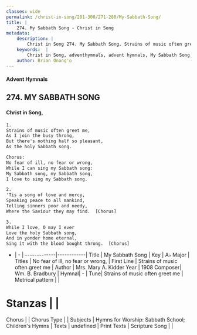```yaml
---
classes: wide
permalink: /christ-in-song/201-300/271-280/My-Sabbath-Song/
title: |
    274. My Sabbath Song - Christ in Song
metadata:
    description: |
        Christ in Song 274. My Sabbath Song. Strains of music often greet me, As I join the busy throng, But there's nothing half so pleasant, As the holy Sabbath song. Chorus: No fear of ill, no fear or wrong, While I can sing my Sabbath song: My Sabbath song, my Sabbath song, I love to sing my Sabbath song.
    keywords:  |
        Christ in Song, adventhymnals, advent hymnals, My Sabbath Song, Strains of music often greet me. No fear of ill, no fear or wrong,
    author: Brian Onang'o
---
```


#### Advent Hymnals
## 274. MY SABBATH SONG
####  Christ in Song,

```txt
1.
Strains of music often greet me,
As I join the busy throng,
But there's nothing half so pleasant,
As the holy Sabbath song.

Chorus:
No fear of ill, no fear or wrong,
While I can sing my Sabbath song:
My Sabbath song, my Sabbath song,
I love to sing my Sabbath song.

2.
'Tis a song of love and mercy,
Speaking peace to all mankind,
Telling sinners poor and needy,
Where the Saviour they may find.  [Chorus]

3.
While I love, O may I ever
Love the holy Sabbath song,
And in yonder home eternal, 
Sing it with the blood bought throng.  [Chorus]


```

- |   -  |
-------------|------------|
Title | My Sabbath Song |
Key | A♭ Major |
Titles | No fear of ill, no fear or wrong, |
First Line | Strains of music often greet me |
Author | Mrs. Mary A. Kidder
Year | 1908
Composer| Wm. B. Bradbury |
Hymnal|  - |
Tune| Strains of music often greet me |
Metrical pattern | |
# Stanzas |  |
Chorus |  |
Chorus Type |  |
Subjects | Hymns for Worship: Sabbath School; Children's Hymns |
Texts | undefined |
Print Texts | 
Scripture Song |  |
    
